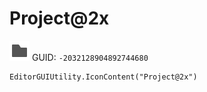 # Project@2x
![](/img/Project@2x.png)
GUID: `-2032128904892744680`
```
EditorGUIUtility.IconContent("Project@2x")
```
